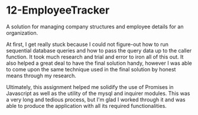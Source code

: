 # 12-EmployeeTracker
A solution for managing company structures and employee details for an organization.

At first, I get really stuck because I could not figure-out how to run sequential database queries and how to pass the query data up to the caller function.  It took much research and trial and error to iron all of this out.  It also helped a great deal to have the final solution handy, however I was able to come upon the same technique used in the final solution by honest means through my research.  

Ultimately, this assignment helped me solidify the use of Promises in Javascript as well as the utility of the mysql and inquirer modules.  This was a very long and tedious process, but I'm glad I worked through it and was able to produce the application with all its required functionalities.
